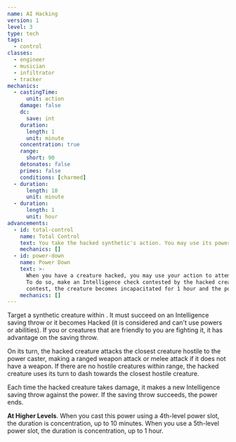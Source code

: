 ```yaml
---
name: AI Hacking
version: 1
level: 3
type: tech
tags:
  - control
classes:
  - engineer
  - musician
  - infiltrator
  - tracker
mechanics:
  - castingTime:
      unit: action
    damage: false
    dc:
      save: int
    duration:
      length: 1
      unit: minute
    concentration: true
    range:
      short: 90
    detonates: false
    primes: false
    conditions: [charmed]
  - duration:
      length: 10
      unit: minute
  - duration:
      length: 1
      unit: hour
advancements:
  - id: total-control
    name: Total Control
    text: You take the hacked synthetic's action. You may use its powers and abilities.
    mechanics: []
  - id: power-down
    name: Power Down
    text: >-
      When you have a creature hacked, you may use your action to attempt to shut it down.
      To do so, make an Intelligence check contested by the hacked creature's Intelligence check. If you win the
      contest, the creature becomes incapacitated for 1 hour and the power ends.
    mechanics: []
---
```

Target a synthetic creature within <me-distance length="90" />. It must succeed on an Intelligence saving throw or it becomes Hacked (it is considered
<me-condition id="charmed"/> and can't use powers or abilities). If you or creatures that are friendly to you are fighting it, it has advantage
on the saving throw.

On its turn, the hacked creature attacks the closest creature hostile to the power caster, making a ranged weapon
attack or melee attack if it does not have a weapon. If there are no hostile creatures within range, the hacked
creature uses its turn to dash towards the closest hostile creature.

Each time the hacked creature takes damage, it makes a new Intelligence saving throw against the power. If the saving throw
succeeds, the power ends.

__At Higher Levels__. When you cast this power using a 4th-level power slot, the duration is concentration, up to 10
minutes. When you use a 5th-level power slot, the duration is concentration, up to 1 hour.
